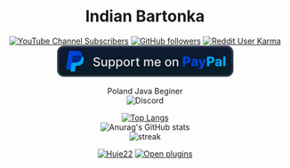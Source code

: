 <div align="center">

# Indian Bartonka

[![YouTube Channel Subscribers](https://img.shields.io/youtube/channel/subscribers/UCWB4EYTRnkjZy6FEH47v_Sg?style=social)](https://youtube.com/@IndianBartonka)
[![GitHub followers](https://img.shields.io/github/followers/IndianBartonka?style=social)](https://github.com/IndianBartonka?tab=followers)
[![Reddit User Karma](https://img.shields.io/reddit/user-karma/combined/Indian_PL?style=social)](https://www.reddit.com/user/Indian_PL/)
</br>
[![PayPal](https://github.com/intergrav/devins-badges/blob/v2/assets/compact/donate/paypal-singular_vector.svg)](https://paypal.me/IndianPL)

Poland Java Beginer</br> 
![Discord](https://discord.c99.nl/widget/theme-4/608063215854682133.png) </br>


[![Top Langs](https://github-readme-stats.vercel.app/api/top-langs/?username=indianbartonka&langs_count=8&theme=radical)](https://github.com/anuraghazra/github-readme-stats)</br>
![Anurag's GitHub stats](https://github-readme-stats.vercel.app/api?username=indianbartonka&show_icons=true&theme=radical)</br>
![streak](https://github-readme-streak-stats.herokuapp.com/?user=indianbartonka&theme=radical)

[![Huje22](https://discordapp.com/api/guilds/863164502031597568/widget.png?style=banner2)](https://discord.com/invite/56h83WPKdK) [![Open plugins](https://discordapp.com/api/guilds/1071413512414449666/widget.png?style=banner2)](https://discord.com/invite/aXDs6qtDCV) </br>


</div>

